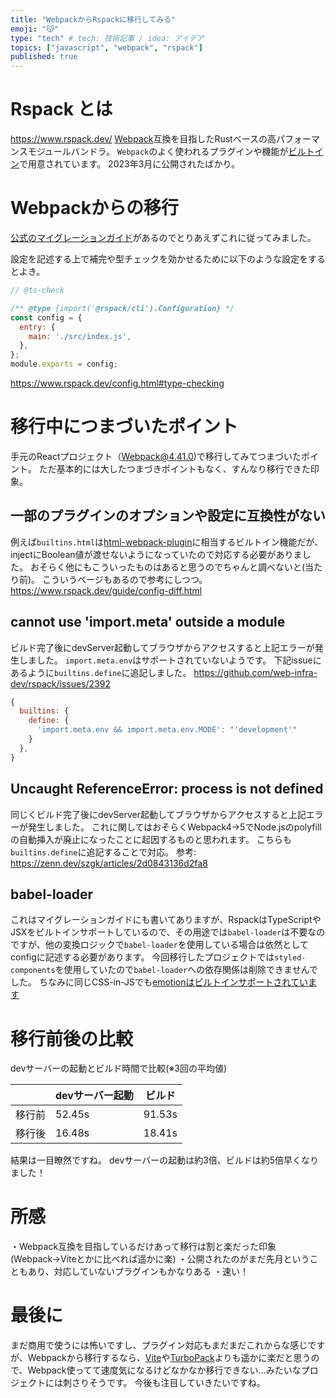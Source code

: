 ```yaml
---
title: "WebpackからRspackに移行してみる"
emoji: "😽"
type: "tech" # tech: 技術記事 / idea: アイデア
topics: ["javascript", "webpack", "rspack"]
published: true
---
```


# Rspack とは

https://www.rspack.dev/
[Webpack](https://webpack.js.org/)互換を目指したRustベースの高パフォーマンスモジュールバンドラ。
`Webpack`のよく使われるプラグインや機能が[ビルトイン](https://www.rspack.dev/config/builtins.html)で用意されています。
2023年3月に公開されたばかり。

# Webpackからの移行

[公式のマイグレーションガイド](https://www.rspack.dev/guide/migrate-from-webpack.html)があるのでとりあえずこれに従ってみました。

設定を記述する上で補完や型チェックを効かせるために以下のような設定をするとよき。
```js:rspack.config.js
// @ts-check

/** @type {import('@rspack/cli').Configuration} */
const config = {
  entry: {
    main: './src/index.js',
  },
};
module.exports = config;
```
https://www.rspack.dev/config.html#type-checking


# 移行中につまづいたポイント
手元のReactプロジェクト（Webpack@4.41.0)で移行してみてつまづいたポイント。
ただ基本的には大したつまづきポイントもなく、すんなり移行できた印象。

## 一部のプラグインのオプションや設定に互換性がない
例えば`builtins.html`は[html-webpack-plugin](https://github.com/jantimon/html-webpack-plugin)に相当するビルトイン機能だが、injectにBoolean値が渡せないようになっていたので対応する必要がありました。
おそらく他にもこういったものはあると思うのでちゃんと調べないと(当たり前)。
こういうページもあるので参考にしつつ。
https://www.rspack.dev/guide/config-diff.html

## cannot use 'import.meta' outside a module
ビルド完了後にdevServer起動してブラウザからアクセスすると上記エラーが発生しました。
`import.meta.env`はサポートされていないようです。
下記issueにあるように`builtins.define`に追記しました。
https://github.com/web-infra-dev/rspack/issues/2392
```js:rspack.config.js
{
  builtins: {
    define: {
      'import.meta.env && import.meta.env.MODE': "'development'"
    }
  },
}
```

## Uncaught ReferenceError: process is not defined
同じくビルド完了後にdevServer起動してブラウザからアクセスすると上記エラーが発生しました。
これに関してはおそらくWebpack4→5でNode.jsのpolyfillの自動挿入が廃止になったことに起因するものと思われます。
こちらも`builtins.define`に追記することで対応。
参考: https://zenn.dev/szgk/articles/2d0843136d2fa8

## babel-loader
これはマイグレーションガイドにも書いてありますが、RspackはTypeScriptやJSXをビルトインサポートしているので、その用途では`babel-loader`は不要なのですが、他の変換ロジックで`babel-loader`を使用している場合は依然としてconfigに記述する必要があります。
今回移行したプロジェクトでは`styled-components`を使用していたので`babel-loader`への依存関係は削除できませんでした。
ちなみに同じCSS-in-JSでも[emotionはビルトインサポートされています](https://www.rspack.dev/guide/react.html#emotion)


# 移行前後の比較
devサーバーの起動とビルド時間で比較(※3回の平均値)

|| devサーバー起動 | ビルド |
| ---- | ---- | ---- |
| 移行前 | 52.45s | 91.53s |
| 移行後 | 16.48s | 18.41s |

結果は一目瞭然ですね。
devサーバーの起動は約3倍、ビルドは約5倍早くなりました！

# 所感
・Webpack互換を目指しているだけあって移行は割と楽だった印象(Webpack→Viteとかに比べれば遥かに楽)
・公開されたのがまだ先月ということもあり、対応していないプラグインもかなりある
・速い！

# 最後に
まだ商用で使うには怖いですし、プラグイン対応もまだまだこれからな感じですが、Webpackから移行するなら、[Vite](https://ja.vitejs.dev/)や[TurboPack](https://turbo.build/pack)よりも遥かに楽だと思うので、Webpack使ってて速度気になるけどなかなか移行できない...みたいなプロジェクトには刺さりそうです。
今後も注目していきたいですね。
